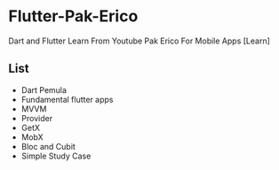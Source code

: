 # Flutter-Pak-Erico
Dart and Flutter Learn From Youtube Pak Erico For Mobile Apps [Learn]

## List
- Dart Pemula
- Fundamental flutter apps
- MVVM 
- Provider
- GetX
- MobX
- Bloc and Cubit
- Simple Study Case
